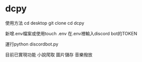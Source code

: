 # dcpy

使用方法
cd desktop
git clone <url>
cd dcpy

新增.env檔案或使用touch .env
在.env裡輸入discord bot的TOKEN

運行python discordbot.py

目前已實現功能
小說爬取
圖片儲存
音樂撥放

